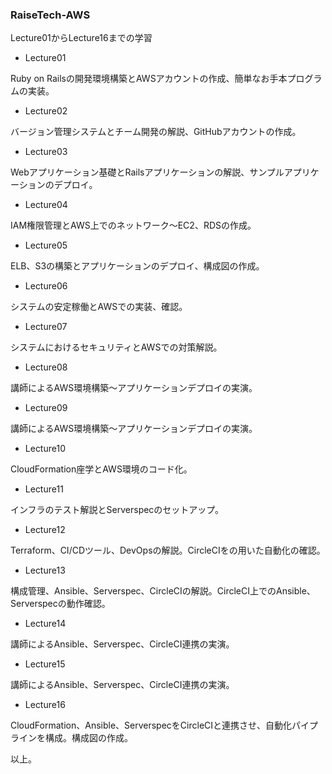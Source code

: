### RaiseTech-AWS

Lecture01からLecture16までの学習

- Lecture01

Ruby on Railsの開発環境構築とAWSアカウントの作成、簡単なお手本プログラムの実装。

- Lecture02

バージョン管理システムとチーム開発の解説、GitHubアカウントの作成。

- Lecture03

Webアプリケーション基礎とRailsアプリケーションの解説、サンプルアプリケーションのデプロイ。

- Lecture04

IAM権限管理とAWS上でのネットワーク〜EC2、RDSの作成。

- Lecture05

ELB、S3の構築とアプリケーションのデプロイ、構成図の作成。

- Lecture06

システムの安定稼働とAWSでの実装、確認。

- Lecture07

システムにおけるセキュリティとAWSでの対策解説。

- Lecture08

講師によるAWS環境構築〜アプリケーションデプロイの実演。

- Lecture09

講師によるAWS環境構築〜アプリケーションデプロイの実演。

- Lecture10

CloudFormation座学とAWS環境のコード化。

- Lecture11

インフラのテスト解説とServerspecのセットアップ。

- Lecture12

Terraform、CI/CDツール、DevOpsの解説。CircleCIをの用いた自動化の確認。

- Lecture13

構成管理、Ansible、Serverspec、CircleCIの解説。CircleCI上でのAnsible、Serverspecの動作確認。

- Lecture14

講師によるAnsible、Serverspec、CircleCI連携の実演。

- Lecture15

講師によるAnsible、Serverspec、CircleCI連携の実演。

- Lecture16

CloudFormation、Ansible、ServerspecをCircleCIと連携させ、自動化パイプラインを構成。構成図の作成。

以上。
